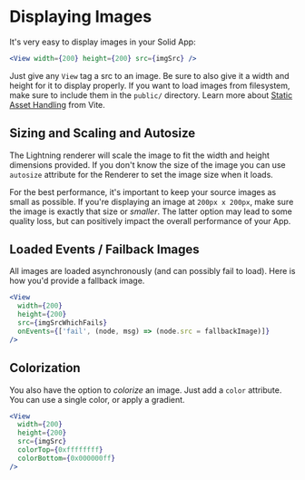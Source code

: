 # Displaying Images

It's very easy to display images in your Solid App:

```jsx
<View width={200} height={200} src={imgSrc} />
```

Just give any `View` tag a src to an image. Be sure to also give it a width and height for it to display properly. If you want to load images from filesystem, make sure to include them in the `public/` directory. Learn more about [Static Asset Handling](https://vitejs.dev/guide/assets) from Vite.

## Sizing and Scaling and Autosize

The Lightning renderer will scale the image to fit the width and height dimensions provided. If you don't know the size of the image you can use `autosize` attribute for the Renderer to set the image size when it loads.

For the best performance, it's important to keep your source images as small as possible. If you're displaying an image at `200px x 200px`, make sure the image is exactly that size or _smaller_. The latter option may lead to some quality loss, but can positively impact the overall performance of your App.

## Loaded Events / Failback Images

All images are loaded asynchronously (and can possibly fail to load). Here is how you'd provide a fallback image.

```jsx
<View
  width={200}
  height={200}
  src={imgSrcWhichFails}
  onEvents={['fail', (node, msg) => (node.src = fallbackImage)]}
/>
```

## Colorization

You also have the option to _colorize_ an image. Just add a `color` attribute. You can use a single color, or apply a gradient.

```jsx
<View
  width={200}
  height={200}
  src={imgSrc}
  colorTop={0xffffffff}
  colorBottom={0x000000ff}
/>
```
